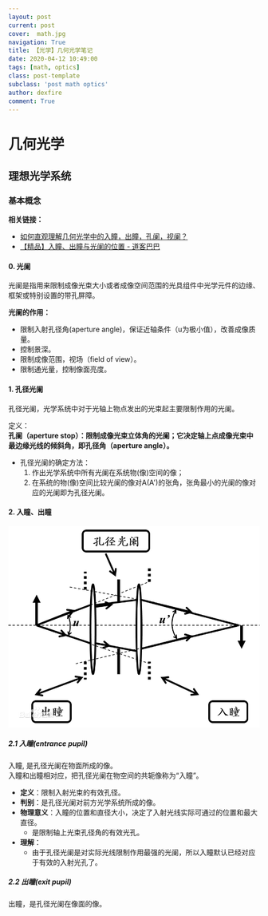 ```yaml
---
layout: post
current: post
cover:  math.jpg
navigation: True
title: 【光学】几何光学笔记
date: 2020-04-12 10:49:00
tags: [math, optics]
class: post-template
subclass: 'post math optics'
author: dexfire
comment: True
---
```


# 几何光学

## 理想光学系统

### 基本概念

**相关链接：**
- [如何直观理解几何光学中的入瞳，出瞳，孔阑，视阑？](https://www.zhihu.com/question/23904303)
- [【精品】入瞳、出瞳与光阑的位置 - 道客巴巴](https://www.doc88.com/p-9486773400051.html)
#### 0. 光阑
光阑是指用来限制成像光束大小或者成像空间范围的光具组件中光学元件的边缘、框架或特别设置的带孔屏障。

**光阑的作用：**
- 限制入射孔径角(aperture angle)，保证近轴条件（u为极小值），改善成像质量。
- 控制景深。
- 限制成像范围，视场（field of view）。
- 限制通光量，控制像面亮度。

#### 1. 孔径光阑
孔径光阑，光学系统中对于光轴上物点发出的光束起主要限制作用的光阑。

定义：  
**孔阑（aperture stop）：限制成像光束立体角的光阑；它决定轴上点成像光束中最边缘光线的倾斜角，即孔径角（aperture angle）。**

- 孔径光阑的确定方法：
  1. 作出光学系统中所有光阑在系统物(像)空间的像；
  2. 在系统的物(像)空间比较光阑的像对A(A')的张角，张角最小的光阑的像对应的光阑即为孔径光阑。
#### 2. 入瞳、出瞳
![入瞳，出瞳](/assets/images/入瞳、出瞳.png)
##### 2.1 入瞳(entrance pupil)
入瞳, 是孔径光阑在物面所成的像。  
入瞳和出瞳相对应，把孔径光阑在物空间的共轭像称为“入瞳”。
- **定义**：限制入射光束的有效孔径。
- **判别**：是孔径光阑对前方光学系统所成的像。
- **物理意义**：入瞳的位置和直径大小，决定了入射光线实际可通过的位置和最大直径。
  - 是限制轴上光束孔径角的有效光孔。
- **理解**：
  - 由于孔径光阑是对实际光线限制作用最强的光阑，所以入瞳默认已经对应于有效的入射光孔了。

##### 2.2 出瞳(exit pupil)
出瞳，是孔径光阑在像面的像。